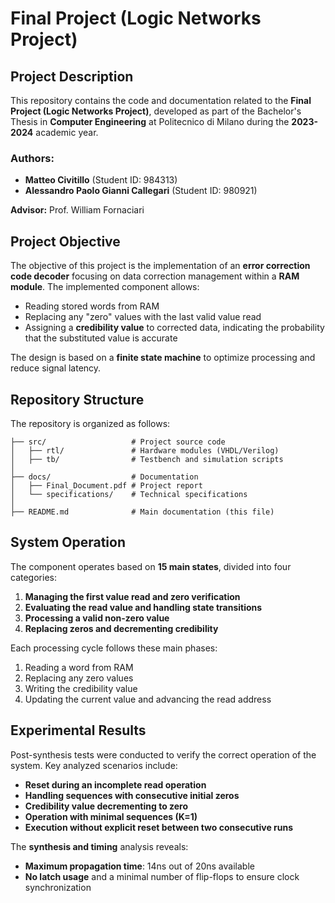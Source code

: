 # Final Project (Logic Networks Project)

## Project Description
This repository contains the code and documentation related to the **Final Project (Logic Networks Project)**, developed as part of the Bachelor's Thesis in **Computer Engineering** at Politecnico di Milano during the **2023-2024** academic year.

### Authors:
- **Matteo Civitillo** (Student ID: 984313)
- **Alessandro Paolo Gianni Callegari** (Student ID: 980921)

**Advisor:** Prof. William Fornaciari

## Project Objective
The objective of this project is the implementation of an **error correction code decoder** focusing on data correction management within a **RAM module**. The implemented component allows:
- Reading stored words from RAM
- Replacing any "zero" values with the last valid value read
- Assigning a **credibility value** to corrected data, indicating the probability that the substituted value is accurate

The design is based on a **finite state machine** to optimize processing and reduce signal latency.

## Repository Structure
The repository is organized as follows:

```
├── src/                   # Project source code
│   ├── rtl/               # Hardware modules (VHDL/Verilog)
│   ├── tb/                # Testbench and simulation scripts
│
├── docs/                  # Documentation
│   ├── Final_Document.pdf # Project report
│   └── specifications/    # Technical specifications
│
├── README.md              # Main documentation (this file)
```

## System Operation
The component operates based on **15 main states**, divided into four categories:
1. **Managing the first value read and zero verification**
2. **Evaluating the read value and handling state transitions**
3. **Processing a valid non-zero value**
4. **Replacing zeros and decrementing credibility**

Each processing cycle follows these main phases:
1. Reading a word from RAM
2. Replacing any zero values
3. Writing the credibility value
4. Updating the current value and advancing the read address

## Experimental Results
Post-synthesis tests were conducted to verify the correct operation of the system. Key analyzed scenarios include:
- **Reset during an incomplete read operation**
- **Handling sequences with consecutive initial zeros**
- **Credibility value decrementing to zero**
- **Operation with minimal sequences (K=1)**
- **Execution without explicit reset between two consecutive runs**

The **synthesis and timing** analysis reveals:
- **Maximum propagation time**: 14ns out of 20ns available
- **No latch usage** and a minimal number of flip-flops to ensure clock synchronization

